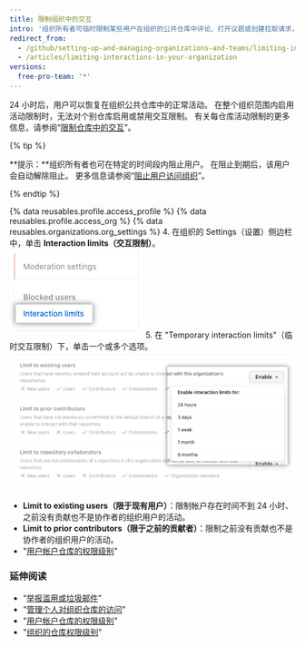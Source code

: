 ```yaml
---
title: 限制组织中的交互
intro: '组织所有者可临时限制某些用户在组织的公共仓库中评论、打开议题或创建拉取请求，在一定的期限内限制活动。'
redirect_from:
  - /github/setting-up-and-managing-organizations-and-teams/limiting-interactions-in-your-organization
  - /articles/limiting-interactions-in-your-organization
versions:
  free-pro-team: '*'
---
```


24 小时后，用户可以恢复在组织公共仓库中的正常活动。 在整个组织范围内启用活动限制时，无法对个别仓库启用或禁用交互限制。 有关每仓库活动限制的更多信息，请参阅“[限制仓库中的交互](/articles/limiting-interactions-in-your-repository)”。

{% tip %}

**提示：**组织所有者也可在特定的时间段内阻止用户。 在阻止到期后，该用户会自动解除阻止。 更多信息请参阅“[阻止用户访问组织](/articles/blocking-a-user-from-your-organization)”。

{% endtip %}

{% data reusables.profile.access_profile %}
{% data reusables.profile.access_org %}
{% data reusables.organizations.org_settings %}
4. 在组织的 Settings（设置）侧边栏中，单击 **Interaction limits（交互限制）**。 ![组织设置中的交互限制 ](/assets/images/help/organizations/org-settings-interaction-limits.png)
5. 在 "Temporary interaction limits"（临时交互限制）下，单击一个或多个选项。 ![临时交互限制选项](/assets/images/help/organizations/organization-temporary-interaction-limits-options.png)
   - **Limit to existing users（限于现有用户）**：限制帐户存在时间不到 24 小时、之前没有贡献也不是协作者的组织用户的活动。
   - **Limit to prior contributors（限于之前的贡献者）**：限制之前没有贡献也不是协作者的组织用户的活动。
   - "[用户帐户仓库的权限级别](/articles/permission-levels-for-a-user-account-repository)"

### 延伸阅读
- “[举报滥用或垃圾邮件](/articles/reporting-abuse-or-spam)”
- "[管理个人对组织仓库的访问](/articles/managing-an-individual-s-access-to-an-organization-repository)"
- "[用户帐户仓库的权限级别](/articles/permission-levels-for-a-user-account-repository)"
- "[组织的仓库权限级别](/articles/repository-permission-levels-for-an-organization)"
